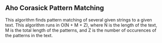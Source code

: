 ## Aho Corasick Pattern Matching

This algorithm finds pattern matching of several given strings to a given text. This algorithm runs in O(N + M + Z), where N is the length of the text, M is the total length of the patterns, and Z is the number of occurences of the patterns in the text.